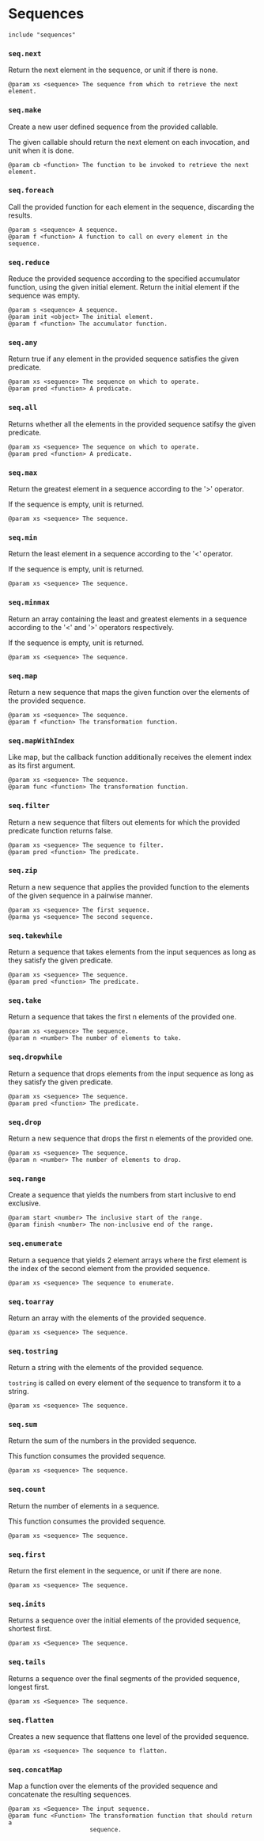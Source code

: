 # Sequences

```
include "sequences"
```

### `seq.next`

Return the next element in the sequence, or unit if there is none.

```
@param xs <sequence> The sequence from which to retrieve the next element.
```

### `seq.make`

Create a new user defined sequence from the provided callable.

The given callable should return the next element on each invocation, and
unit when it is done.

```
@param cb <function> The function to be invoked to retrieve the next element.
```

### `seq.foreach`

Call the provided function for each element in the sequence, discarding
the results.

```
@param s <sequence> A sequence.
@param f <function> A function to call on every element in the sequence.
```

### `seq.reduce`

Reduce the provided sequence according to the specified accumulator function,
using the given initial element. Return the initial element if the sequence
was empty.

```
@param s <sequence> A sequence.
@param init <object> The initial element.
@param f <function> The accumulator function.
```

### `seq.any`

Return true if any element in the provided sequence satisfies the given
predicate.

```
@param xs <sequence> The sequence on which to operate.
@param pred <function> A predicate.
```

### `seq.all`

Returns whether all the elements in the provided sequence satifsy
the given predicate.

```
@param xs <sequence> The sequence on which to operate.
@param pred <function> A predicate.
```

### `seq.max`

Return the greatest element in a sequence according to the '>' operator.

If the sequence is empty, unit is returned.

```
@param xs <sequence> The sequence.
```

### `seq.min`

Return the least element in a sequence according to the '<' operator.

If the sequence is empty, unit is returned.

```
@param xs <sequence> The sequence.
```

### `seq.minmax`

Return an array containing the least and greatest elements in a sequence
according to the '<' and '>' operators respectively.

If the sequence is empty, unit is returned.

```
@param xs <sequence> The sequence.
```

### `seq.map`

Return a new sequence that maps the given function over the elements of the
provided sequence.

```
@param xs <sequence> The sequence.
@param f <function> The transformation function.
```

### `seq.mapWithIndex`

Like map, but the callback function additionally receives the element index
as its first argument.

```
@param xs <sequence> The sequence.
@param func <function> The transformation function.
```

### `seq.filter`

Return a new sequence that filters out elements for which the provided
predicate function returns false.

```
@param xs <sequence> The sequence to filter.
@param pred <function> The predicate.
```

### `seq.zip`

Return a new sequence that applies the provided function to the elements of
the given sequence in a pairwise manner.

```
@param xs <sequence> The first sequence.
@parma ys <sequence> The second sequence.
```

### `seq.takewhile`

Return a sequence that takes elements from the input sequences as long as
they satisfy the given predicate.

```
@param xs <sequence> The sequence.
@param pred <function> The predicate.
```

### `seq.take`

Return a sequence that takes the first n elements of the provided one.

```
@param xs <sequence> The sequence.
@param n <number> The number of elements to take.
```

### `seq.dropwhile`

Return a sequence that drops elements from the input sequence as long as they
satisfy the given predicate.

```
@param xs <sequence> The sequence.
@param pred <function> The predicate.
```

### `seq.drop`

Return a new sequence that drops the first n elements of the provided one.

```
@param xs <sequence> The sequence.
@param n <number> The number of elements to drop.
```

### `seq.range`

Create a sequence that yields the numbers from start inclusive to end
exclusive.

```
@param start <number> The inclusive start of the range.
@param finish <number> The non-inclusive end of the range.
```

### `seq.enumerate`

Return a sequence that yields 2 element arrays where the first element is the
index of the second element from the provided sequence.

```
@param xs <sequence> The sequence to enumerate.
```

### `seq.toarray`

Return an array with the elements of the provided sequence.

```
@param xs <sequence> The sequence.
```

### `seq.tostring`

Return a string with the elements of the provided sequence.

`tostring` is called on every element of the sequence to transform it to a
string.

```
@param xs <sequence> The sequence.
```

### `seq.sum`

Return the sum of the numbers in the provided sequence.

This function consumes the provided sequence.

```
@param xs <sequence> The sequence.
```

### `seq.count`

Return the number of elements in a sequence.

This function consumes the provided sequence.

```
@param xs <sequence> The sequence.
```

### `seq.first`

Return the first element in the sequence, or unit if there are none.

```
@param xs <sequence> The sequence.
```

### `seq.inits`

Returns a sequence over the initial elements of the provided sequence,
shortest first.

```
@param xs <Sequence> The sequence.
```

### `seq.tails`

Returns a sequence over the final segments of the provided sequence,
longest first.

```
@param xs <Sequence> The sequence.
```

### `seq.flatten`

Creates a new sequence that flattens one level of the provided sequence.

```
@param xs <sequence> The sequence to flatten.
```

### `seq.concatMap`

Map a function over the elements of the provided sequence and concatenate
the resulting sequences.

```
@param xs <Sequence> The input sequence.
@param func <Function> The transformation function that should return a
                       sequence.
```

